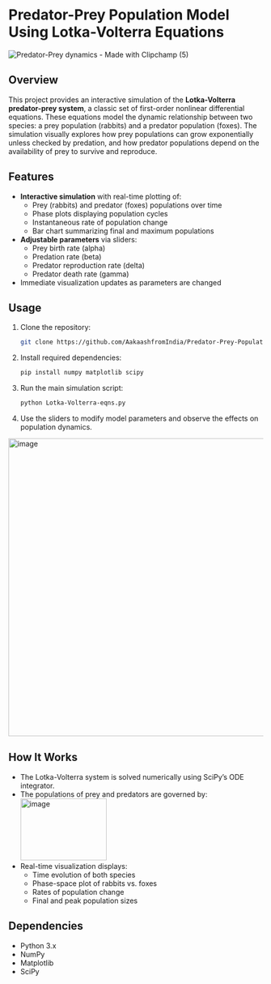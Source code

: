 # Predator-Prey Population Model Using Lotka-Volterra Equations

![Predator-Prey dynamics - Made with Clipchamp (5)](https://github.com/user-attachments/assets/87d18ac8-6985-4ac6-bfbd-38e95164700c)

## Overview

This project provides an interactive simulation of the **Lotka-Volterra predator-prey system**, a classic set of first-order nonlinear differential equations. These equations model the dynamic relationship between two species: a prey population (rabbits) and a predator population (foxes). The simulation visually explores how prey populations can grow exponentially unless checked by predation, and how predator populations depend on the availability of prey to survive and reproduce.

## Features

- **Interactive simulation** with real-time plotting of:
  - Prey (rabbits) and predator (foxes) populations over time
  - Phase plots displaying population cycles
  - Instantaneous rate of population change
  - Bar chart summarizing final and maximum populations
- **Adjustable parameters** via sliders:
  - Prey birth rate (alpha)
  - Predation rate (beta)
  - Predator reproduction rate (delta)
  - Predator death rate (gamma)
- Immediate visualization updates as parameters are changed

## Usage

1. Clone the repository:
   ```bash
   git clone https://github.com/AakaashfromIndia/Predator-Prey-Population-Model-using-Lotka-Volterra-equations.git
   ```
2. Install required dependencies:
   ```bash
   pip install numpy matplotlib scipy
   ```
3. Run the main simulation script:
   ```bash
   python Lotka-Volterra-eqns.py
   ```
4. Use the sliders to modify model parameters and observe the effects on population dynamics.

<img width="1235" height="588" alt="image" src="https://github.com/user-attachments/assets/cc74a064-089f-475c-8fb9-aeb7cabb3630" />


## How It Works

- The Lotka-Volterra system is solved numerically using SciPy’s ODE integrator.
- The populations of prey and predators are governed by:
  <img width="170" height="122" alt="image" src="https://github.com/user-attachments/assets/dc90259a-835c-45bb-955c-e228d4ff3849" />
- Real-time visualization displays:
  - Time evolution of both species
  - Phase-space plot of rabbits vs. foxes
  - Rates of population change
  - Final and peak population sizes

## Dependencies

- Python 3.x
- NumPy
- Matplotlib
- SciPy

